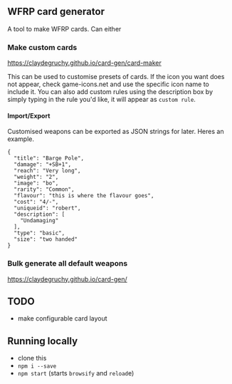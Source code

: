## WFRP card generator
A tool to make WFRP cards. Can either 

### Make custom cards
https://claydegruchy.github.io/card-gen/card-maker

This can be used to customise presets of cards. If the icon you want does not appear, check game-icons.net and use the specific icon name to include it. You can also add custom rules using the description box by simply typing in the rule  you'd like, it  will appear as `custom rule`.

#### Import/Export
Customised weapons can be exported as JSON strings for later. Heres an example.
```
{
  "title": "Barge Pole",
  "damage": "+SB+1",
  "reach": "Very long",
  "weight": "2",
  "image": "bo",
  "rarity": "Common",
  "flavour": "this is where the flavour goes",
  "cost": "4/-",
  "uniqueid": "robert",
  "description": [
    "Undamaging"
  ],
  "type": "basic",
  "size": "two handed"
}
```


### Bulk generate all default weapons
https://claydegruchy.github.io/card-gen/


## TODO
- make configurable card layout

## Running locally
- clone this
- `npm i --save`
- `npm start` (starts `browsify` and `reload`e)